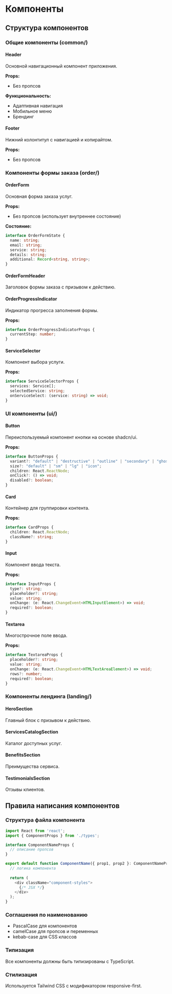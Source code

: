 
# Компоненты

## Структура компонентов

### Общие компоненты (common/)

#### Header
Основной навигационный компонент приложения.

**Props:**
- Без пропсов

**Функциональность:**
- Адаптивная навигация
- Мобильное меню
- Брендинг

#### Footer
Нижний колонтитул с навигацией и копирайтом.

**Props:**
- Без пропсов

### Компоненты формы заказа (order/)

#### OrderForm
Основная форма заказа услуг.

**Props:**
- Без пропсов (использует внутреннее состояние)

**Состояние:**
```typescript
interface OrderFormState {
  name: string;
  email: string;
  service: string;
  details: string;
  additional: Record<string, string>;
}
```

#### OrderFormHeader
Заголовок формы заказа с призывом к действию.

#### OrderProgressIndicator
Индикатор прогресса заполнения формы.

**Props:**
```typescript
interface OrderProgressIndicatorProps {
  currentStep: number;
}
```

#### ServiceSelector
Компонент выбора услуги.

**Props:**
```typescript
interface ServiceSelectorProps {
  services: Service[];
  selectedService: string;
  onServiceSelect: (service: string) => void;
}
```

### UI компоненты (ui/)

#### Button
Переиспользуемый компонент кнопки на основе shadcn/ui.

**Props:**
```typescript
interface ButtonProps {
  variant?: "default" | "destructive" | "outline" | "secondary" | "ghost" | "link";
  size?: "default" | "sm" | "lg" | "icon";
  children: React.ReactNode;
  onClick?: () => void;
  disabled?: boolean;
}
```

#### Card
Контейнер для группировки контента.

**Props:**
```typescript
interface CardProps {
  children: React.ReactNode;
  className?: string;
}
```

#### Input
Компонент ввода текста.

**Props:**
```typescript
interface InputProps {
  type?: string;
  placeholder?: string;
  value: string;
  onChange: (e: React.ChangeEvent<HTMLInputElement>) => void;
  required?: boolean;
}
```

#### Textarea
Многострочное поле ввода.

**Props:**
```typescript
interface TextareaProps {
  placeholder?: string;
  value: string;
  onChange: (e: React.ChangeEvent<HTMLTextAreaElement>) => void;
  rows?: number;
  required?: boolean;
}
```

### Компоненты лендинга (landing/)

#### HeroSection
Главный блок с призывом к действию.

#### ServicesCatalogSection
Каталог доступных услуг.

#### BenefitsSection
Преимущества сервиса.

#### TestimonialsSection
Отзывы клиентов.

## Правила написания компонентов

### Структура файла компонента

```typescript
import React from 'react';
import { ComponentProps } from './types';

interface ComponentNameProps {
  // описание пропсов
}

export default function ComponentName({ prop1, prop2 }: ComponentNameProps) {
  // логика компонента
  
  return (
    <div className="component-styles">
      {/* JSX */}
    </div>
  );
}
```

### Соглашения по наименованию
- PascalCase для компонентов
- camelCase для пропсов и переменных
- kebab-case для CSS классов

### Типизация
Все компоненты должны быть типизированы с TypeScript.

### Стилизация
Используется Tailwind CSS с модификатором responsive-first.
